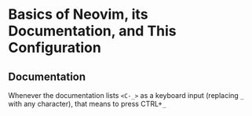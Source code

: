 # Basics of Neovim, its Documentation, and This Configuration

## Documentation

Whenever the documentation lists `<C-_>` as a keyboard input (replacing `_` with any character), that means to press CTRL+`_`


